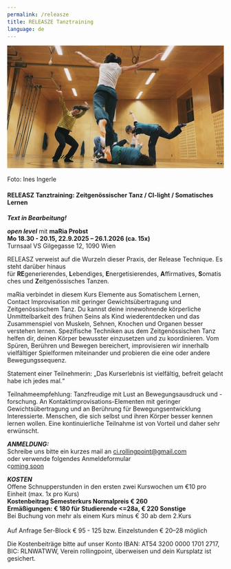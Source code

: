 ```yaml
---
permalink: /releasze
title: RELEASZE Tanztraining
language: de
---
```

![](/assets/uploads/image00008.jpeg)

Foto: Ines Ingerle

#### RELEASZ Tanztraining: Zeitgenössischer Tanz / CI-light / Somatisches Lernen

***Text in Bearbeitung!***

***open level*** mit **maRia Probst**\
**Mo 18.30 - 20.15, 22.9.2025 – 26.1.2026 (ca. 15x)**\
Turnsaal VS Gilgegasse 12, 1090 Wien

RELEASZ verweist auf die Wurzeln dieser Praxis, der Release Technique. Es steht darüber hinaus für **RE**generierendes, **L**ebendiges, **E**nergetisierendes, **A**ffirmatives, **S**omatisches und **Z**eitgenössisches Tanzen.

maRia verbindet in diesem Kurs Elemente aus Somatischem Lernen, Contact Improvisation mit geringer Gewichtsübertragung und Zeitgenössischem Tanz. Du kannst deine innewohnende körperliche Unmittelbarkeit des frühen Seins als Kind wiederentdecken und das Zusammenspiel von Muskeln, Sehnen, Knochen und Organen besser verstehen lernen. Spezifische Techniken aus dem Zeitgenössischen Tanz helfen dir, deinen Körper bewusster einzusetzen und zu koordinieren. Vom Spüren, Berühren und Bewegen bereichert, improvisieren wir innerhalb vielfältiger Spielformen miteinander und probieren die eine oder andere Bewegungssequenz.

Statement einer Teilnehmerin: „Das Kurserlebnis ist vielfältig, befreit gelacht habe ich jedes mal.“

Teilnahmeempfehlung: Tanzfreudige mit Lust an Bewegungsausdruck und -forschung. An Kontaktimprovisations-Elementen mit geringer Gewichtsübertragung und an Berührung für Bewegungsentwicklung Interessierte. Menschen, die sich selbst und ihren Körper besser kennen lernen wollen. Eine kontinuierliche Teilnahme ist von Vorteil und daher sehr erwünscht.

***ANMELDUNG:***\
Schreibe uns bitte ein kurzes mail an ci.rollingpoint@gmail.com\
oder verwende folgendes Anmeldeformular\
c[oming soon](https://forms.gle/D5bwoQwoeueLpRCw7)

***KOSTEN***\
Offene Schnupperstunden in den ersten zwei Kurswochen um €10 pro Einheit (max. 1x pro Kurs)\
**Kostenbeitrag Semesterkurs Normalpreis € 260**\
**Ermäßigungen: € 180 für Studierende <=28a, € 220 Sonstige**\
Bei Buchung von mehr als einem Kurs minus € 30 ab dem 2.Kurs\
\
Auf Anfrage 5﻿er-Block € 95 - 125 bzw. Einzelstunden € 20–28 möglich

Die Kostenbeiträge bitte auf unser Konto IBAN: AT54 3200 0000 1701 2717, BIC: RLNWATWW, Verein rollingpoint, überweisen und dein Kursplatz ist gesichert.